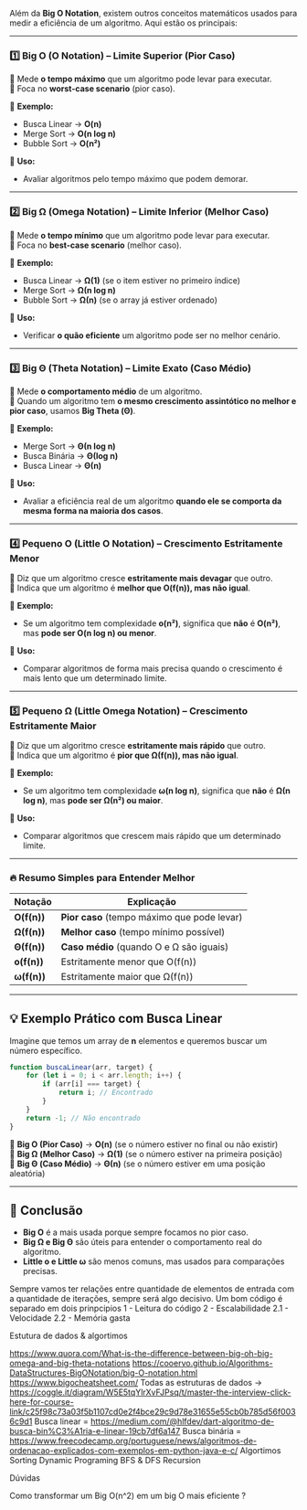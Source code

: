 Além da **Big O Notation**, existem outros conceitos matemáticos usados para medir a eficiência de um algoritmo. Aqui estão os principais:  

---

### **1️⃣ Big O (O Notation) – Limite Superior (Pior Caso)**  
📌 Mede **o tempo máximo** que um algoritmo pode levar para executar.  
📌 Foca no **worst-case scenario** (pior caso).  

🔹 **Exemplo:**  
- Busca Linear → **O(n)**  
- Merge Sort → **O(n log n)**  
- Bubble Sort → **O(n²)**  

🔹 **Uso:**  
- Avaliar algoritmos pelo tempo máximo que podem demorar.  

---

### **2️⃣ Big Ω (Omega Notation) – Limite Inferior (Melhor Caso)**  
📌 Mede **o tempo mínimo** que um algoritmo pode levar para executar.  
📌 Foca no **best-case scenario** (melhor caso).  

🔹 **Exemplo:**  
- Busca Linear → **Ω(1)** (se o item estiver no primeiro índice)  
- Merge Sort → **Ω(n log n)**  
- Bubble Sort → **Ω(n)** (se o array já estiver ordenado)  

🔹 **Uso:**  
- Verificar **o quão eficiente** um algoritmo pode ser no melhor cenário.  

---

### **3️⃣ Big Θ (Theta Notation) – Limite Exato (Caso Médio)**  
📌 Mede **o comportamento médio** de um algoritmo.  
📌 Quando um algoritmo tem **o mesmo crescimento assintótico no melhor e pior caso**, usamos **Big Theta (Θ)**.  

🔹 **Exemplo:**  
- Merge Sort → **Θ(n log n)**  
- Busca Binária → **Θ(log n)**  
- Busca Linear → **Θ(n)**  

🔹 **Uso:**  
- Avaliar a eficiência real de um algoritmo **quando ele se comporta da mesma forma na maioria dos casos**.  

---

### **4️⃣ Pequeno O (Little O Notation) – Crescimento Estritamente Menor**  
📌 Diz que um algoritmo cresce **estritamente mais devagar** que outro.  
📌 Indica que um algoritmo é **melhor que O(f(n)), mas não igual**.  

🔹 **Exemplo:**  
- Se um algoritmo tem complexidade **o(n²)**, significa que **não** é **O(n²)**, mas **pode ser O(n log n) ou menor**.  

🔹 **Uso:**  
- Comparar algoritmos de forma mais precisa quando o crescimento é mais lento que um determinado limite.  

---

### **5️⃣ Pequeno Ω (Little Omega Notation) – Crescimento Estritamente Maior**  
📌 Diz que um algoritmo cresce **estritamente mais rápido** que outro.  
📌 Indica que um algoritmo é **pior que Ω(f(n)), mas não igual**.  

🔹 **Exemplo:**  
- Se um algoritmo tem complexidade **ω(n log n)**, significa que **não** é **Ω(n log n)**, mas **pode ser Ω(n²) ou maior**.  

🔹 **Uso:**  
- Comparar algoritmos que crescem mais rápido que um determinado limite.  

---

### **🔥 Resumo Simples para Entender Melhor**
| Notação  | Explicação |
|----------|-------------|
| **O(f(n))**   | **Pior caso** (tempo máximo que pode levar) |
| **Ω(f(n))**   | **Melhor caso** (tempo mínimo possível) |
| **Θ(f(n))**   | **Caso médio** (quando O e Ω são iguais) |
| **o(f(n))**   | Estritamente menor que O(f(n)) |
| **ω(f(n))**   | Estritamente maior que Ω(f(n)) |

---

## **💡 Exemplo Prático com Busca Linear**
Imagine que temos um array de **n** elementos e queremos buscar um número específico.

```javascript
function buscaLinear(arr, target) {
    for (let i = 0; i < arr.length; i++) {
        if (arr[i] === target) {
            return i; // Encontrado
        }
    }
    return -1; // Não encontrado
}
```
🔹 **Big O (Pior Caso)** → **O(n)** (se o número estiver no final ou não existir)  
🔹 **Big Ω (Melhor Caso)** → **Ω(1)** (se o número estiver na primeira posição)  
🔹 **Big Θ (Caso Médio)** → **Θ(n)** (se o número estiver em uma posição aleatória)  

---

## **📌 Conclusão**
- **Big O** é a mais usada porque sempre focamos no pior caso.  
- **Big Ω e Big Θ** são úteis para entender o comportamento real do algoritmo.  
- **Little o e Little ω** são menos comuns, mas usados para comparações precisas.  




Sempre vamos ter relações entre quantidade de elementos de entrada com a quantidade de iterações, sempre será algo decisivo.
Um bom código é separado em dois prinpcipios
    1 - Leitura do código
    2 - Escalabilidade
        2.1 - Velocidade
        2.2 - Memória gasta


Estutura de dados & algortimos 

https://www.quora.com/What-is-the-difference-between-big-oh-big-omega-and-big-theta-notations
https://cooervo.github.io/Algorithms-DataStructures-BigONotation/big-O-notation.html
https://www.bigocheatsheet.com/
Todas as estruturas de dados -> https://coggle.it/diagram/W5E5tqYlrXvFJPsq/t/master-the-interview-click-here-for-course-link/c25f98c73a03f5b1107cd0e2f4bce29c9d78e31655e55cb0b785d56f0036c9d1
Busca linear = https://medium.com/@hlfdev/dart-algoritmo-de-busca-bin%C3%A1ria-e-linear-19cb7df6a147
Busca binária = https://www.freecodecamp.org/portuguese/news/algoritmos-de-ordenacao-explicados-com-exemplos-em-python-java-e-c/
Algortimos
Sorting
Dynamic Programing
BFS & DFS
Recursion


Dúvidas


Como transformar um Big O(n^2) em um big O mais eficiente ?